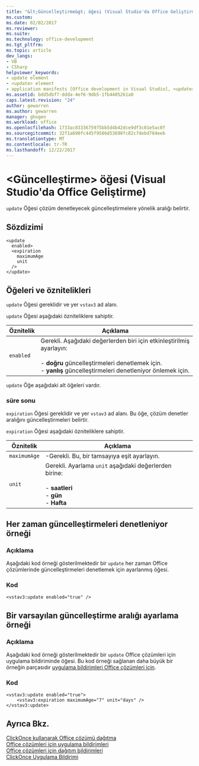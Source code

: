 ```yaml
---
title: "&lt;Güncelleştirme&gt; öğesi (Visual Studio'da Office Geliştirme) | Microsoft Docs"
ms.custom: 
ms.date: 02/02/2017
ms.reviewer: 
ms.suite: 
ms.technology: office-development
ms.tgt_pltfrm: 
ms.topic: article
dev_langs:
- VB
- CSharp
helpviewer_keywords:
- update element
- <update> element
- application manifests [Office development in Visual Studio], <update> element
ms.assetid: bdd5dbf7-ddda-4ef6-9db5-1fb4405261a0
caps.latest.revision: "24"
author: gewarren
ms.author: gewarren
manager: ghogen
ms.workload: office
ms.openlocfilehash: 1733ac8333675975bb5d4b42dce9df3c01e5ac0f
ms.sourcegitcommit: 32f1a690fc445f9586d53698fc82c7debd784eeb
ms.translationtype: MT
ms.contentlocale: tr-TR
ms.lasthandoff: 12/22/2017
---
```

# <a name="ltupdategt-element-office-development-in-visual-studio"></a>&lt;Güncelleştirme&gt; öğesi (Visual Studio'da Office Geliştirme)
  `update` Öğesi çözüm denetleyecek güncelleştirmelere yönelik aralığı belirtir.  
  
## <a name="syntax"></a>Sözdizimi  
  
```  
<update  
  enabled>  
  <expiration  
    maximumAge  
    unit  
  />  
</update>  
```  
  
## <a name="elements-and-attributes"></a>Öğeleri ve öznitelikleri  
 `update` Öğesi gereklidir ve yer `vstav3` ad alanı.  
  
 `update` Öğesi aşağıdaki özniteliklere sahiptir.  
  
|Öznitelik|Açıklama|  
|---------------|-----------------|  
|`enabled`|Gerekli. Aşağıdaki değerlerden biri için etkinleştirilmiş ayarlayın:<br /><br /> -   **doğru** güncelleştirmeleri denetlemek için.<br />-   **yanlış** güncelleştirmeleri denetleniyor önlemek için.|  
  
 `update` Öğe aşağıdaki alt öğeleri vardır.  
  
### <a name="expiration"></a>süre sonu  
 `expiration` Öğesi gereklidir ve yer `vstav3` ad alanı. Bu öğe, çözüm denetler aralığını güncelleştirmeleri belirtir.  
  
 `expiration` Öğesi aşağıdaki özniteliklere sahiptir.  
  
|Öznitelik|Açıklama|  
|---------------|-----------------|  
|`maximumAge`|-Gerekli. Bu, bir tamsayıya eşit ayarlayın.|  
|`unit`|Gerekli. Ayarlama `unit` aşağıdaki değerlerden birine:<br /><br /> -   **saatleri**<br />-   **gün**<br />-   **Hafta**|  
  
## <a name="example-of-always-checking-for-updates"></a>Her zaman güncelleştirmeleri denetleniyor örneği  
  
### <a name="description"></a>Açıklama  
 Aşağıdaki kod örneği gösterilmektedir bir `update` her zaman Office çözümlerinde güncelleştirmeleri denetlemek için ayarlanmış öğesi.  
  
### <a name="code"></a>Kod  
  
```  
<vstav3:update enabled="true" />  
```  
  
## <a name="example-of-setting-a-default-update-interval"></a>Bir varsayılan güncelleştirme aralığı ayarlama örneği  
  
### <a name="description"></a>Açıklama  
 Aşağıdaki kod örneği gösterilmektedir bir `update` Office çözümleri için uygulama bildiriminde öğesi. Bu kod örneği sağlanan daha büyük bir örneğin parçasıdır [uygulama bildirimleri Office çözümleri için](../vsto/application-manifests-for-office-solutions.md).  
  
### <a name="code"></a>Kod  
  
```  
<vstav3:update enabled="true">  
    <vstav3:expiration maximumAge="7" unit="days" />  
</vstav3:update>  
```  
  
## <a name="see-also"></a>Ayrıca Bkz.  
 [ClickOnce kullanarak Office çözümü dağıtma](../vsto/deploying-an-office-solution-by-using-clickonce.md)   
 [Office çözümleri için uygulama bildirimleri](../vsto/application-manifests-for-office-solutions.md)   
 [Office çözümleri için dağıtım bildirimleri](../vsto/deployment-manifests-for-office-solutions.md)   
 [ClickOnce Uygulama Bildirimi](/visualstudio/deployment/clickonce-application-manifest)  
  
  